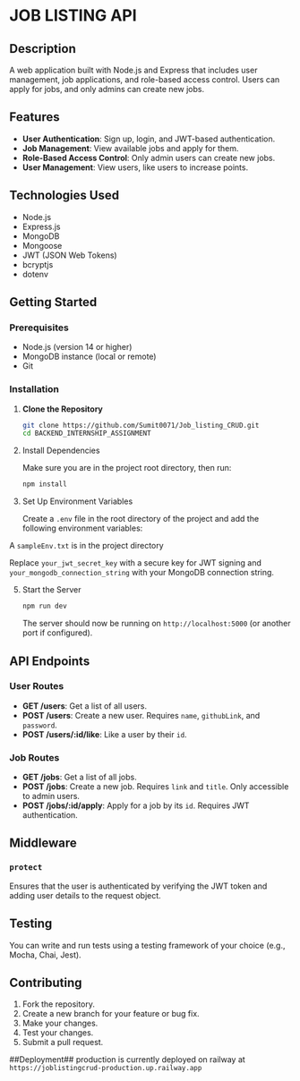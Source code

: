 


# JOB LISTING API

## Description

A web application built with Node.js and Express that includes user management, job applications, and role-based access control. Users can apply for jobs, and only admins can create new jobs.

## Features

- **User Authentication**: Sign up, login, and JWT-based authentication.
- **Job Management**: View available jobs and apply for them.
- **Role-Based Access Control**: Only admin users can create new jobs.
- **User Management**: View users, like users to increase points.

## Technologies Used

- Node.js
- Express.js
- MongoDB
- Mongoose
- JWT (JSON Web Tokens)
- bcryptjs
- dotenv

## Getting Started

### Prerequisites

- Node.js (version 14 or higher)
- MongoDB instance (local or remote)
- Git

### Installation

1. **Clone the Repository**

   ```bash
   git clone https://github.com/Sumit0071/Job_listing_CRUD.git
   cd BACKEND_INTERNSHIP_ASSIGNMENT
   ```

2. Install Dependencies

   Make sure you are in the project root directory, then run:

   ```bash
   npm install
   ```

3. Set Up Environment Variables

   Create a `.env` file in the root directory of the project and add the following environment variables:

  A `sampleEnv.txt` is in the project directory

   Replace `your_jwt_secret_key` with a secure key for JWT signing and `your_mongodb_connection_string` with your MongoDB connection string.


5. Start the Server

   ```bash
   npm run dev
   ```

   The server should now be running on `http://localhost:5000` (or another port if configured).

## API Endpoints

### User Routes

- **GET /users**: Get a list of all users.
- **POST /users**: Create a new user. Requires `name`, `githubLink`, and `password`.
- **POST /users/:id/like**: Like a user by their `id`.

### Job Routes

- **GET /jobs**: Get a list of all jobs.
- **POST /jobs**: Create a new job. Requires `link` and `title`. Only accessible to admin users.
- **POST /jobs/:id/apply**: Apply for a job by its `id`. Requires JWT authentication.

## Middleware

### `protect`

Ensures that the user is authenticated by verifying the JWT token and adding user details to the request object.

## Testing

You can write and run tests using a testing framework of your choice (e.g., Mocha, Chai, Jest).

## Contributing

1. Fork the repository.
2. Create a new branch for your feature or bug fix.
3. Make your changes.
4. Test your changes.
5. Submit a pull request.

##Deployment##
production is currently deployed on railway at `https://joblistingcrud-production.up.railway.app`
